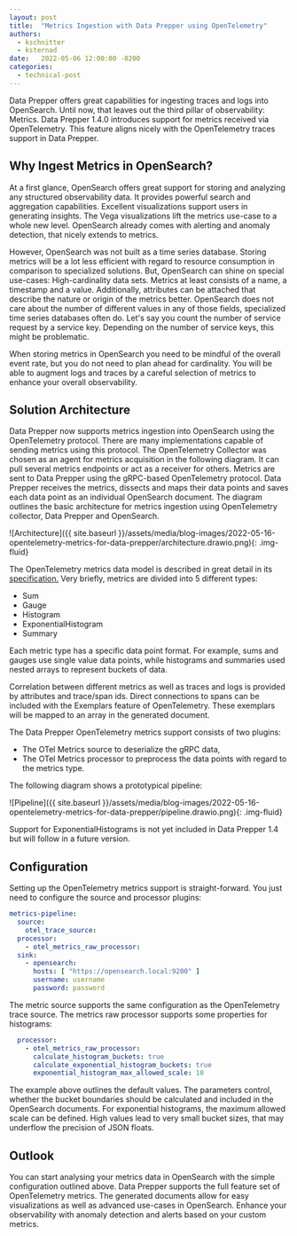 ```yaml
---
layout: post
title:  "Metrics Ingestion with Data Prepper using OpenTelemetry"
authors:
  - kschnitter
  - ksternad
date:   2022-05-06 12:00:00 -0200
categories:
  - technical-post
---
```

Data Prepper offers great capabilities for ingesting traces and logs into OpenSearch.
Until now, that leaves out the third pillar of observability: Metrics.
Data Prepper 1.4.0 introduces support for metrics received via OpenTelemetry.
This feature aligns nicely with the OpenTelemetry traces support in Data Prepper.

## Why Ingest Metrics in OpenSearch?

At a first glance, OpenSearch offers great support for storing and analyzing any structured observability data.
It provides powerful search and aggregation capabilities.
Excellent visualizations support users in generating insights.
The Vega visualizations lift the metrics use-case to a whole new level.
OpenSearch already comes with alerting and anomaly detection, that nicely extends to metrics.

However, OpenSearch was not built as a time series database.
Storing metrics will be a lot less efficient with regard to resource consumption in comparison to specialized solutions.
But, OpenSearch can shine on special use-cases: High-cardinality data sets.
Metrics at least consists of a name, a timestamp and a value.
Additionally, attributes can be attached that describe the nature or origin of the metrics better.
OpenSearch does not care about the number of different values in any of those fields, specialized time series databases often do.
Let's say you count the number of service request by a service key.
Depending on the number of service keys, this might be problematic.

When storing metrics in OpenSearch you need to be mindful of the overall event rate, but you do not need to plan ahead for cardinality.
You will be able to augment logs and traces by a careful selection of metrics to enhance your overall observability.

## Solution Architecture

Data Prepper now supports metrics ingestion into OpenSearch using the OpenTelemetry protocol.
There are many implementations capable of sending metrics using this protocol.
The OpenTelemetry Collector was chosen as an agent for metrics acquisition in the following diagram.
It can pull several metrics endpoints or act as a receiver for others.
Metrics are sent to Data Prepper using the gRPC-based OpenTelemetry protocol.
Data Prepper receives the metrics, dissects and maps their data points and saves each data point as an individual OpenSearch document.
The diagram outlines the basic architecture for metrics ingestion using OpenTelemetry collector, Data Prepper and OpenSearch.

![Architecture]({{ site.baseurl }}/assets/media/blog-images/2022-05-16-opentelemetry-metrics-for-data-prepper/architecture.drawio.png){: .img-fluid}

The OpenTelemetry metrics data model is described in great detail in its [specification.](https://opentelemetry.io/docs/reference/specification/metrics/datamodel/)
Very briefly, metrics are divided into 5 different types:

* Sum
* Gauge
* Histogram
* ExponentialHistogram
* Summary

Each metric type has a specific data point format.
For example, sums and gauges use single value data points, while histograms and summaries used nested arrays to represent buckets of data.

Correlation between different metrics as well as traces and logs is provided by attributes and trace/span ids.
Direct connections to spans can be included with the Exemplars feature of OpenTelemetry.
These exemplars will be mapped to an array in the generated document.

The Data Prepper OpenTelemetry metrics support consists of two plugins: 

* The OTel Metrics source to deserialize the gRPC data,
* The OTel Metrics processor to preprocess the data points with regard to the metrics type.

The following diagram shows a prototypical pipeline:

![Pipeline]({{ site.baseurl }}/assets/media/blog-images/2022-05-16-opentelemetry-metrics-for-data-prepper/pipeline.drawio.png){: .img-fluid}

Support for ExponentialHistograms is not yet included in Data Prepper 1.4 but will follow in a future version. 

## Configuration

Setting up the OpenTelemetry metrics support is straight-forward.
You just need to configure the source and processor plugins: 

```yaml
metrics-pipeline:
  source:
    otel_trace_source:
  processor:
    - otel_metrics_raw_processor:
  sink:
    - opensearch:
      hosts: [ "https://opensearch.local:9200" ]
      username: username
      password: password
```

The metric source supports the same configuration as the OpenTelemetry trace source.
The metrics raw processor supports some properties for histograms:

```yaml
  processor:
    - otel_metrics_raw_processor:
      calculate_histogram_buckets: true
      calculate_exponential_histogram_buckets: true
      exponential_histogram_max_allowed_scale: 10
```

The example above outlines the default values.
The parameters control, whether the bucket boundaries should be calculated and included in the OpenSearch documents.
For exponential histograms, the maximum allowed scale can be defined.
High values lead to very small bucket sizes, that may underflow the precision of JSON floats.

## Outlook

You can start analysing your metrics data in OpenSearch with the simple configuration outlined above.
Data Prepper supports the full feature set of OpenTelemetry metrics.
The generated documents allow for easy visualizations as well as advanced use-cases in OpenSearch.
Enhance your observability with anomaly detection and alerts based on your custom metrics.
